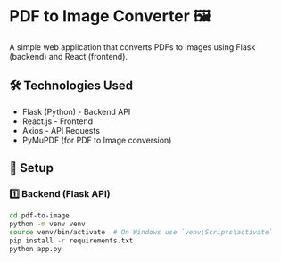 # PDF to Image Converter 🖼️

A simple web application that converts PDFs to images using Flask (backend) and React (frontend).

## 🛠️ Technologies Used
- Flask (Python) - Backend API
- React.js - Frontend
- Axios - API Requests
- PyMuPDF (for PDF to Image conversion)

## 🚀 Setup

### 1️⃣ Backend (Flask API)
```sh
cd pdf-to-image
python -m venv venv
source venv/bin/activate  # On Windows use `venv\Scripts\activate`
pip install -r requirements.txt
python app.py
